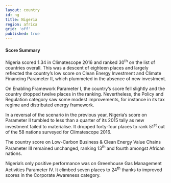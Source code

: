 ```yaml
---
layout: country
id: ng
title: Nigeria
region: africa
grid: 'off'
published: true
---
```




#### Score Summary

Nigeria scored 1.34 in Climatescope 2016 and ranked 30<sup>th</sup> on the list of countries overall. This was a descent of eighteen places and largely reflected the country’s low score on Clean Energy Investment and Climate Financing Parameter II, which plummeted in the absence of new investment.

On Enabling Framework Parameter I, the country’s score fell slightly and the country dropped twelve places in the ranking. Nevertheless, the Policy and Regulation category saw some modest improvements, for instance in its tax regime and distributed energy framework.

In a reversal of the scenario in the previous year, Nigeria’s score on Parameter II tumbled to less than a quarter of its 2015 tally as new investment failed to materialise. It dropped forty-four places to rank 51<sup>st</sup> out of the 58 nations surveyed for Climatescope 2016.

The country score on Low-Carbon Business & Clean Energy Value Chains Parameter III remained unchanged, ranking 13<sup>th</sup> and fourth amongst African nations.

Nigeria’s only positive performance was on Greenhouse Gas Management Activities Parameter IV. It climbed seven places to 24<sup>th</sup> thanks to improved scores in the Corporate Awareness category.
